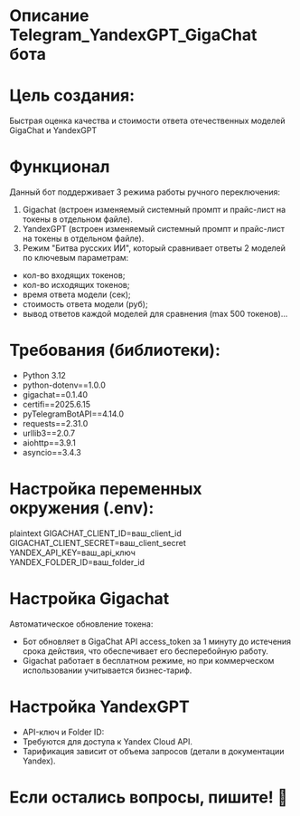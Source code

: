 # Описание Telegram_YandexGPT_GigaChat бота
# Цель создания:
Быстрая оценка качества и стоимости ответа отечественных моделей GigaChat и YandexGPT

# Функционал
Данный бот поддерживает 3 режима работы ручного переключения:

1. Gigachat (встроен изменяемый системный промпт и прайс-лист на токены в отдельном файле).
2. YandexGPT (встроен изменяемый системный промпт и прайс-лист на токены в отдельном файле).
3. Режим "Битва русских ИИ", который сравнивает ответы 2 моделей по ключевым параметрам:

- кол-во входящих токенов;
- кол-во исходящих токенов;
- время ответа модели (сек);
- стоимость ответа модели (руб);
- вывод ответов каждой моделей для сравнения (max 500 токенов)...

# Требования (библиотеки):
- Python 3.12
- python-dotenv==1.0.0
- gigachat==0.1.40
- certifi==2025.6.15
- pyTelegramBotAPI==4.14.0
- requests==2.31.0
- urllib3==2.0.7
- aiohttp==3.9.1
- asyncio==3.4.3

# Настройка переменных окружения (.env):
plaintext
GIGACHAT_CLIENT_ID=ваш_client_id  
GIGACHAT_CLIENT_SECRET=ваш_client_secret  
YANDEX_API_KEY=ваш_api_ключ  
YANDEX_FOLDER_ID=ваш_folder_id  

# Настройка Gigachat
Автоматическое обновление токена:
- Бот обновляет в GigaChat API access_token за 1 минуту до истечения срока действия, что обеспечивает его бесперебойную работу.
- Gigachat работает в бесплатном режиме, но при коммерческом использовании учитывается бизнес-тариф.

# Настройка YandexGPT
- API-ключ и Folder ID:
- Требуются для доступа к Yandex Cloud API.
- Тарификация зависит от объема запросов (детали в документации Yandex).

# Если остались вопросы, пишите! 🚀
